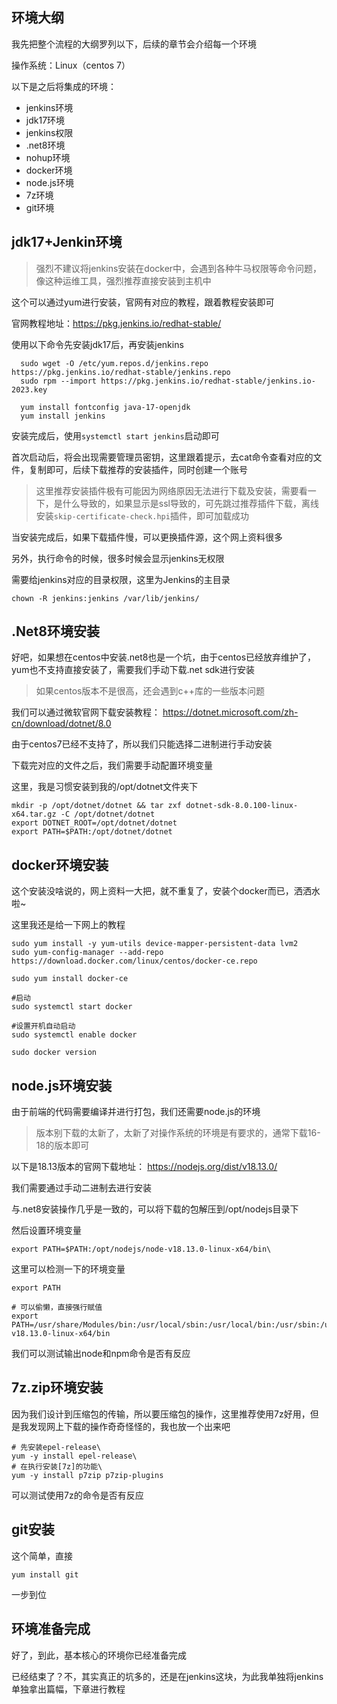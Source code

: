 ## 环境大纲

我先把整个流程的大纲罗列以下，后续的章节会介绍每一个环境

操作系统：Linux（centos 7）

以下是之后将集成的环境：

- jenkins环境
- jdk17环境
- jenkins权限
- .net8环境
- nohup环境
- docker环境
- node.js环境
- 7z环境
- git环境

## jdk17+Jenkin环境

> 强烈不建议将jenkins安装在docker中，会遇到各种牛马权限等命令问题，像这种运维工具，强烈推荐直接安装到主机中

这个可以通过yum进行安装，官网有对应的教程，跟着教程安装即可

官网教程地址：https://pkg.jenkins.io/redhat-stable/

使用以下命令先安装jdk17后，再安装jenkins
``` shell
  sudo wget -O /etc/yum.repos.d/jenkins.repo https://pkg.jenkins.io/redhat-stable/jenkins.repo
  sudo rpm --import https://pkg.jenkins.io/redhat-stable/jenkins.io-2023.key

  yum install fontconfig java-17-openjdk
  yum install jenkins
```
安装完成后，使用`systemctl start jenkins`启动即可

首次启动后，将会出现需要管理员密钥，这里跟着提示，去cat命令查看对应的文件，复制即可，后续下载推荐的安装插件，同时创建一个账号

> 这里推荐安装插件极有可能因为网络原因无法进行下载及安装，需要看一下，是什么导致的，如果显示是ssl导致的，可先跳过推荐插件下载，离线安装` skip-certificate-check.hpi `插件，即可加载成功

当安装完成后，如果下载插件慢，可以更换插件源，这个网上资料很多

另外，执行命令的时候，很多时候会显示jenkins无权限

需要给jenkins对应的目录权限，这里为Jenkins的主目录
``` shell
chown -R jenkins:jenkins /var/lib/jenkins/
```

## .Net8环境安装

好吧，如果想在centos中安装.net8也是一个坑，由于centos已经放弃维护了，yum也不支持直接安装了，需要我们手动下载.net sdk进行安装

> 如果centos版本不是很高，还会遇到c++库的一些版本问题

我们可以通过微软官网下载安装教程：
https://dotnet.microsoft.com/zh-cn/download/dotnet/8.0

由于centos7已经不支持了，所以我们只能选择二进制进行手动安装

下载完对应的文件之后，我们需要手动配置环境变量

这里，我是习惯安装到我的/opt/dotnet文件夹下
``` shell
mkdir -p /opt/dotnet/dotnet && tar zxf dotnet-sdk-8.0.100-linux-x64.tar.gz -C /opt/dotnet/dotnet
export DOTNET_ROOT=/opt/dotnet/dotnet
export PATH=$PATH:/opt/dotnet/dotnet
```


## docker环境安装
这个安装没啥说的，网上资料一大把，就不重复了，安装个docker而已，洒洒水啦~

这里我还是给一下网上的教程
``` shell
sudo yum install -y yum-utils device-mapper-persistent-data lvm2
sudo yum-config-manager --add-repo https://download.docker.com/linux/centos/docker-ce.repo

sudo yum install docker-ce

#启动
sudo systemctl start docker

#设置开机自动启动
sudo systemctl enable docker

sudo docker version
```

## node.js环境安装

由于前端的代码需要编译并进行打包，我们还需要node.js的环境

> 版本别下载的太新了，太新了对操作系统的环境是有要求的，通常下载16-18的版本即可

以下是18.13版本的官网下载地址：
https://nodejs.org/dist/v18.13.0/

我们需要通过手动二进制去进行安装

与.net8安装操作几乎是一致的，可以将下载的包解压到/opt/nodejs目录下

然后设置环境变量

``` shell
export PATH=$PATH:/opt/nodejs/node-v18.13.0-linux-x64/bin\
```

这里可以检测一下的环境变量
``` shell
export PATH

# 可以偷懒，直接强行赋值
export PATH=/usr/share/Modules/bin:/usr/local/sbin:/usr/local/bin:/usr/sbin:/usr/bin:/root/bin:/opt/dotnet:/opt/nodejs/node-v18.13.0-linux-x64/bin
```

我们可以测试输出node和npm命令是否有反应

## 7z.zip环境安装
因为我们设计到压缩包的传输，所以要压缩包的操作，这里推荐使用7z好用，但是我发现网上下载的操作奇奇怪怪的，我也放一个出来吧
``` shell
# 先安装epel-release\
yum -y install epel-release\
# 在执行安装[7z]的功能\
yum -y install p7zip p7zip-plugins

```

可以测试使用7z的命令是否有反应

## git安装
这个简单，直接
``` shell
yum install git
```
一步到位
## 环境准备完成

好了，到此，基本核心的环境你已经准备完成

已经结束了？不，其实真正的坑多的，还是在jenkins这块，为此我单独将jenkins单独拿出篇幅，下章进行教程